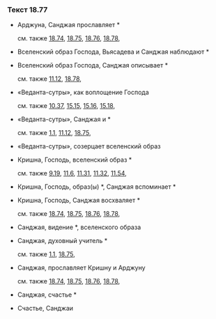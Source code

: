 ### Текст 18.77
	
- Арджуна, Санджая прославляет \*

	см. также  [18.74](../18/1874.md),  [18.75](../18/1875.md),  [18.76](../18/1876.md),  [18.78](../18/1878.md), 
	
- Вселенский образ Господа, Вьясадева и Санджая наблюдают \*

	
- Вселенский образ Господа, Санджая описывает \*

	см. также  [11.12](../11/1112.md),  [18.78](../18/1878.md), 
	
- «Веданта-сутры», как воплощение Господа

	см. также  [10.37](../10/1037.md),  [15.15](../15/1515.md),  [15.16](../15/1516.md),  [15.18](../15/1518.md), 
	
- «Веданта-сутры», Санджая и \*

	см. также  [1.1](../01/0101.md),  [11.12](../11/1112.md),  [18.75](../18/1875.md), 
	
- «Веданта-сутры», созерцает вселенский образ

	
- Кришна, Господь, вселенский образ \*

	см. также  [9.19](../09/0919.md),  [11.6](../11/1106.md),  [11.31](../11/1131.md),  [11.32](../11/1132.md),  [11.54](../11/1154.md), 
	
- Кришна, Господь, образ(ы) \*, Санджая вспоминает \*

	
- Кришна, Господь, Санджая восхваляет \*

	см. также  [18.74](../18/1874.md),  [18.75](../18/1875.md),  [18.76](../18/1876.md),  [18.78](../18/1878.md), 
	
- Санджая, видение \*, вселенского образа

	
- Санджая, духовный учитель \*

	см. также  [1.1](../01/0101.md),  [18.75](../18/1875.md), 
	
- Санджая, прославляет Кришну и Арджуну

	см. также  [18.74](../18/1874.md),  [18.75](../18/1875.md),  [18.76](../18/1876.md),  [18.78](../18/1878.md), 
	
- Санджая, счастье \*

	
- Счастье, Санджаи

